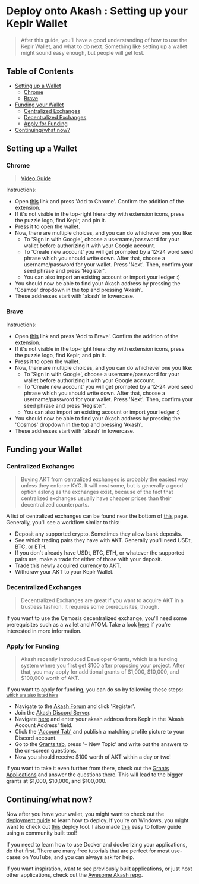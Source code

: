 # Deploy onto Akash : Setting up your Keplr Wallet

> After this guide, you'll have a good understanding of how to use the Keplr Wallet, and what to do next. Something like setting up a wallet might sound easy enough, but people will get lost.

## Table of Contents

 - [Setting up a Wallet](#setting-up-a-wallet)
   - [Chrome](#chrome)
   - [Brave](#brave)
 - [Funding your Wallet](#funding-your-wallet)
   - [Centralized Exchanges](#centralized-exchanges)
   - [Decentralized Exchanges](#decentralized-exchanges)
   - [Apply for Funding](#apply-for-funding)
 - [Continuing/what now?](#continuingwhat-now)

## Setting up a Wallet

### Chrome
> [Video Guide](https://youtu.be/m3uhEHjzqfA)

Instructions:
 - Open [this](https://chrome.google.com/webstore/detail/keplr/dmkamcknogkgcdfhhbddcghachkejeap/related?hl=en) link and press 'Add to Chrome'. Confirm the addition of the extension.
 - If it's not visible in the top-right hierarchy with extension icons, press the puzzle logo, find Keplr, and pin it. 
 - Press it to open the wallet.
 - Now, there are multiple choices, and you can do whichever one you like:
   - To 'Sign in with Google', choose a username/password for your wallet before authorizing it with your Google account.
   - To 'Create new account' you will get prompted by a 12-24 word seed phrase which you should write down. After that, choose a username/password for your wallet. Press 'Next'. Then, confirm your seed phrase and press 'Register'.
   - You can also import an existing account or import your ledger :)
 - You should now be able to find your Akash address by pressing the 'Cosmos' dropdown in the top and pressing 'Akash'.
 - These addresses start with 'akash' in lowercase.

### Brave

Instructions:
 - Open [this](https://chrome.google.com/webstore/detail/keplr/dmkamcknogkgcdfhhbddcghachkejeap/related?hl=en) link and press 'Add to Brave'. Confirm the addition of the extension.
 - If it's not visible in the top-right hierarchy with extension icons, press the puzzle logo, find Keplr, and pin it.
 - Press it to open the wallet.
 - Now, there are multiple choices, and you can do whichever one you like:
   - To 'Sign in with Google', choose a username/password for your wallet before authorizing it with your Google account.
   - To 'Create new account' you will get prompted by a 12-24 word seed phrase which you should write down. After that, choose a username/password for your wallet. Press 'Next'. Then, confirm your seed phrase and press 'Register'.
   - You can also import an existing account or import your ledger :)
 - You should now be able to find your Akash address by pressing the 'Cosmos' dropdown in the top and pressing 'Akash'.
 - These addresses start with 'akash' in lowercase.

## Funding your Wallet

### Centralized Exchanges
> Buying AKT from centralized exchanges is probably the easiest way unless they enforce KYC. 
> It will cost some, but is generally a good option aslong as the exchanges exist, because of the fact that centralized exchanges usually have cheaper prices than their decentralized counterparts.

A list of centralized exchanges can be found near the bottom of [this](https://akash.network/token) page. Generally, you'll see a workflow similar to this:

- Deposit any supported crypto. Sometimes they allow bank deposits.
- See which trading pairs they have with AKT. Generally you'll need USDt, BTC, or ETH.
- If you don't already have USDt, BTC, ETH, or whatever the supported pairs are, make a trade for either of those with your deposit.
- Trade this newly acquired currency to AKT.
- Withdraw your AKT to your Keplr Wallet.

### Decentralized Exchanges
> Decentralized Exchanges are great if you want to acquire AKT in a trustless fashion. It requires some prerequisites, though.

If you want to use the Osmosis decentralized exchange, you'll need some prerequisites such as a wallet and ATOM. Take a look [here](https://akash.network/blog/how-to-access-and-provide-akt-token-liquidity-on-osmosis) if you're interested in more information.

### Apply for Funding
> Akash recently introduced Developer Grants, which is a funding system where you first get $100 after proposing your project.
> After that, you may apply for additional grants of $1,000, $10,000, and $100,000 worth of AKT.

If you want to apply for funding, you can do so by following these steps: <sub>[which are also listed here](https://forum.akash.network/t/how-to-apply-for-developer-grants/685)</sub>
 - Navigate to the [Akash Forum](https://forum.akash.network/) and click 'Register'.
 - Join the [Akash Discord Server](https://discord.gg/uJ7NWdF4hn).
 - Navigate [here](https://forum.akash.network/my/preferences/profile) and enter your akash address from Keplr in the 'Akash Account Address' field.
 - Click the ['Account Tab'](https://forum.akash.network/my/preferences/account) and publish a matching profile picture to your Discord account.
 - Go to the [Grants tab](https://forum.akash.network/c/grants/new/), press '+ New Topic' and write out the answers to the on-screen questions.
 - Now you should receive $100 worth of AKT within a day or two!

If you want to take it even further from there, check out the [Grants Applications](https://forum.akash.network/c/grants/apply/) and answer the questions there. This will lead to the bigger grants at $1,000, $10,000, and $100,000.

## Continuing/what now?

Now after you have your wallet, you might want to check out the [deployment guide](https://docs.akash.network/guides/deployment) to learn how to deploy. If you're on Windows, you might want to check out [this](https://www.akashlytics.com/deploy) deploy tool. I also made [this](https://github.com/figurestudios/akash-docs/blob/main/deploy/deploying-a-pkt-miner.md) easy to follow guide using a community built tool!

If you need to learn how to use Docker and dockerizing your applications, do that first. There are many free tutorials that are perfect for most use-cases on YouTube, and you can always ask for help.

If you want inspiration, want to see previously built applications, or just host other applications, check out the [Awesome Akash repo](https://github.com/ovrclk/awesome-akash).

